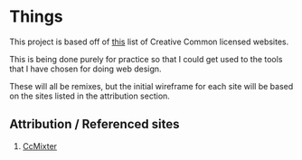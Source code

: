 # Things

This project is based off of [this](https://en.wikipedia.org/wiki/Category:Creative_Commons-licensed_websites) list of Creative Common licensed websites.

This is being done purely for practice so that I could get used to the tools that I have chosen for doing web design.

These will all be remixes, but the initial wireframe for each site will be based on the sites listed in the attribution section.

## Attribution / Referenced sites

1. [CcMixter](http://ccmixter.org/)